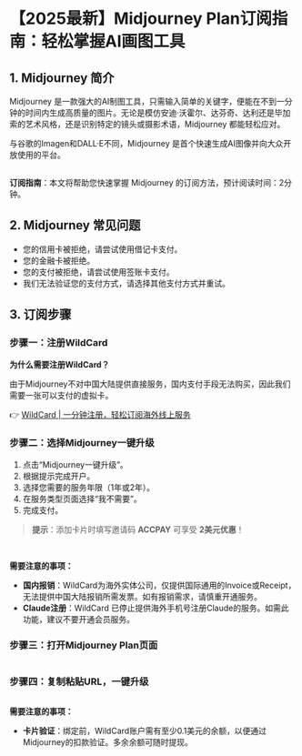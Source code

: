 # 【2025最新】Midjourney Plan订阅指南：轻松掌握AI画图工具

## 1. Midjourney 简介

Midjourney 是一款强大的AI制图工具，只需输入简单的关键字，便能在不到一分钟的时间内生成高质量的图片。无论是模仿安迪·沃霍尔、达芬奇、达利还是毕加索的艺术风格，还是识别特定的镜头或摄影术语，Midjourney 都能轻松应对。

与谷歌的Imagen和DALL·E不同，Midjourney 是首个快速生成AI图像并向大众开放使用的平台。

![Midjourney示例](data:image/png;base64,iVBORw0KGgoAAAANSUhEUgAAAAEAAAABCAYAAAAfFcSJAAAABGdBTUEAALGPC/xhBQAAADhlWElmTU0AKgAAAAgAAYdpAAQAAAABAAAAGgAAAAAAAqACAAQAAAABAAAAAaADAAQAAAABAAAAAQAAAADa6r/EAAAAC0lEQVQIHWNgAAIAAAUAAY27m/MAAAAASUVORK5CYII=)

**订阅指南**：本文将帮助您快速掌握 Midjourney 的订阅方法，预计阅读时间：2分钟。

## 2. Midjourney 常见问题

- 您的信用卡被拒绝，请尝试使用借记卡支付。
- 您的金融卡被拒绝。
- 您的支付被拒绝，请尝试使用签账卡支付。
- 我们无法验证您的支付方式，请选择其他支付方式并重试。

## 3. 订阅步骤

### 步骤一：注册WildCard

**为什么需要注册WildCard？**

由于Midjourney不对中国大陆提供直接服务，国内支付手段无法购买，因此我们需要一张可以支付的虚拟卡。

👉 [WildCard | 一分钟注册，轻松订阅海外线上服务](https://bbtdd.com/WildCard)

### 步骤二：选择Midjourney一键升级

1. 点击“Midjourney一键升级”。
2. 根据提示完成开户。
3. 选择您需要的服务年限（1年或2年）。
4. 在服务类型页面选择“我不需要”。
5. 完成支付。

> **提示**：添加卡片时填写邀请码 **ACCPAY** 可享受 **2美元优惠**！

![Midjourney订阅步骤](data:image/png;base64,iVBORw0KGgoAAAANSUhEUgAAAAEAAAABCAYAAAAfFcSJAAAABGdBTUEAALGPC/xhBQAAADhlWElmTU0AKgAAAAgAAYdpAAQAAAABAAAAGgAAAAAAAqACAAQAAAABAAAAAaADAAQAAAABAAAAAQAAAADa6r/EAAAAC0lEQVQIHWNgAAIAAAUAAY27m/MAAAAASUVORK5CYII=)

![完成开卡](data:image/png;base64,iVBORw0KGgoAAAANSUhEUgAAAAEAAAABCAYAAAAfFcSJAAAABGdBTUEAALGPC/xhBQAAADhlWElmTU0AKgAAAAgAAYdpAAQAAAABAAAAGgAAAAAAAqACAAQAAAABAAAAAaADAAQAAAABAAAAAQAAAADa6r/EAAAAC0lEQVQIHWNgAAIAAAUAAY27m/MAAAAASUVORK5CYII=)

**需要注意的事项：**

- **国内报销**：WildCard为海外实体公司，仅提供国际通用的Invoice或Receipt，无法提供中国大陆报销所需发票。如有报销需求，请慎重开通服务。
- **Claude注册**：WildCard 已停止提供海外手机号注册Claude的服务。如需此功能，建议不要开通会员服务。

### 步骤三：打开Midjourney Plan页面

![Midjourney Plan页面](data:image/png;base64,iVBORw0KGgoAAAANSUhEUgAAAAEAAAABCAYAAAAfFcSJAAAABGdBTUEAALGPC/xhBQAAADhlWElmTU0AKgAAAAgAAYdpAAQAAAABAAAAGgAAAAAAAqACAAQAAAABAAAAAaADAAQAAAABAAAAAQAAAADa6r/EAAAAC0lEQVQIHWNgAAIAAAUAAY27m/MAAAAASUVORK5CYII=)

### 步骤四：复制粘贴URL，一键升级

![Midjourney一键升级](data:image/png;base64,iVBORw0KGgoAAAANSUhEUgAAAAEAAAABCAYAAAAfFcSJAAAABGdBTUEAALGPC/xhBQAAADhlWElmTU0AKgAAAAgAAYdpAAQAAAABAAAAGgAAAAAAAqACAAQAAAABAAAAAaADAAQAAAABAAAAAQAAAADa6r/EAAAAC0lEQVQIHWNgAAIAAAUAAY27m/MAAAAASUVORK5CYII=)

**需要注意的事项：**

- **卡片验证**：绑定前，WildCard账户需有至少0.1美元的余额，以便通过Midjourney的扣款验证。多余余额可随时提现。